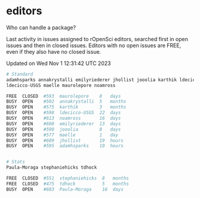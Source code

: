 # editors

Who can handle a package?

Last activity in issues assigned to rOpenSci editors, searched first in open
issues and then in closed issues. Editors with no open issues are FREE, even if
they also have no closed issue.


Updated on Wed Nov 1 12:31:42 UTC 2023

```bash
# Standard
adamhsparks annakrystalli emilyriederer jhollist jooolia karthik ldecicco
ldecicco-USGS maelle maurolepore noamross

FREE  CLOSED  #593  maurolepore    8   days
BUSY  OPEN    #502  annakrystalli  5   months
BUSY  OPEN    #575  karthik        3   months
BUSY  OPEN    #598  ldecicco-USGS  22  days
BUSY  OPEN    #613  noamross       16  days
BUSY  OPEN    #600  emilyriederer  13  days
BUSY  OPEN    #590  jooolia        8   days
BUSY  OPEN    #577  maelle         1   day
BUSY  OPEN    #609  jhollist       19  hours
BUSY  OPEN    #595  adamhsparks    10  hours


# Stats
Paula-Moraga stephaniehicks tdhock

FREE  CLOSED  #551  stephaniehicks  8   months
FREE  CLOSED  #475  tdhock          5   months
BUSY  OPEN    #603  Paula-Moraga    16  days
```
